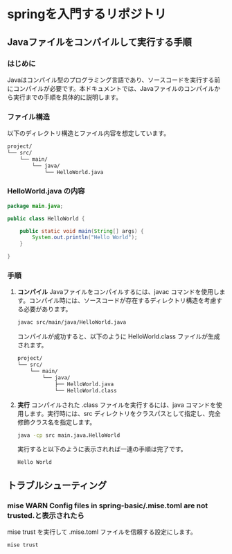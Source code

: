 # springを入門するリポジトリ

## Javaファイルをコンパイルして実行する手順

### はじめに
Javaはコンパイル型のプログラミング言語であり、ソースコードを実行する前にコンパイルが必要です。本ドキュメントでは、Javaファイルのコンパイルから実行までの手順を具体的に説明します。

### ファイル構造
以下のディレクトリ構造とファイル内容を想定しています。
```markdown
project/
└── src/
    └── main/
        └── java/
            └── HelloWorld.java
```

### HelloWorld.java の内容
```java
package main.java;

public class HelloWorld {

    public static void main(String[] args) {
        System.out.println("Hello World");
    }

}
```

### 手順
1. **コンパイル**
Javaファイルをコンパイルするには、javac コマンドを使用します。コンパイル時には、ソースコードが存在するディレクトリ構造を考慮する必要があります。
    ```bash
    javac src/main/java/HelloWorld.java
    ```
    コンパイルが成功すると、以下のように HelloWorld.class ファイルが生成されます。
    ```markdown
    project/
    └── src/
        └── main/
            └── java/
                ├── HelloWorld.java
                └── HelloWorld.class
    ```

2. **実行**
コンパイルされた .class ファイルを実行するには、java コマンドを使用します。実行時には、src ディレクトリをクラスパスとして指定し、完全修飾クラス名を指定します。
    ```bash
    java -cp src main.java.HelloWorld
    ```
    実行すると以下のように表示されれば一連の手順は完了です。
    ```shell
    Hello World
    ```

## トラブルシューティング
### mise WARN  Config files in spring-basic/.mise.toml are not trusted.と表示されたら
mise trust を実行して .mise.toml ファイルを信頼する設定にします。
```bash
mise trust
```
